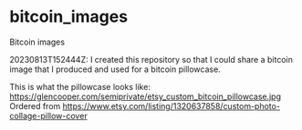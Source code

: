 # bitcoin_images
Bitcoin images

20230813T152444Z: I created this repository so that I could share a bitcoin image that I produced and used for a bitcoin pillowcase.

This is what the pillowcase looks like: https://glencooper.com/semiprivate/etsy_custom_bitcoin_pillowcase.jpg  
Ordered from https://www.etsy.com/listing/1320637858/custom-photo-collage-pillow-cover
